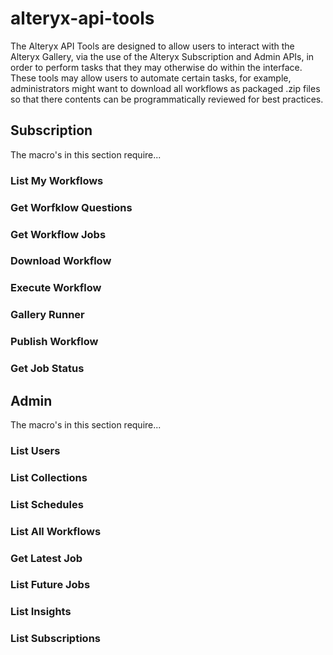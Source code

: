 # alteryx-api-tools

The Alteryx API Tools are designed to allow users to interact with the Alteryx Gallery, via the use of the Alteryx Subscription and Admin APIs, in order to perform tasks that they may otherwise do within the interface. These tools may allow users to automate certain tasks, for example, administrators might want to download all workflows as packaged .zip files so that there contents can be  programmatically reviewed for best practices.

## Subscription

The macro's in this section require...

### List My Workflows

### Get Worfklow Questions

### Get Workflow Jobs

### Download Workflow

### Execute Workflow

### Gallery Runner

### Publish Workflow

### Get Job Status

## Admin

The macro's in this section require...

### List Users

### List Collections

### List Schedules

### List All Workflows

### Get Latest Job

### List Future Jobs

### List Insights

### List Subscriptions







